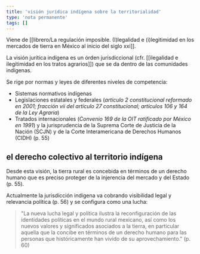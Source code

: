 ```yaml
---
title: 'visión jurídica indígena sobre la territorialidad'
type: 'nota permanente'
tags: []
---
```


Viene de [[librero/La regulación imposible. (I)legalidad e (i)legitimidad en los mercados de tierra en México al inicio del siglo xxi]].

La visión jurítica indígena es un órden jurisdiccional (cfr. [[ilegalidad e ilegitimidad en los tratos agrarios]]) que se da dentro de las comunidades indígenas.

Se rige por normas y leyes de diferentes niveles de competencia: 

- Sistemas normativos indígenas
- Legislaciones estatales y federales (*artículo 2 constitucional reformado en 2001; fracción vii del artículo 27 constitucional; artículos 106 y 164 de la Ley Agraria*)
- Tratados internacionales (*Convenio 169 de la OIT ratificado por México en 1991*) y la jurisprudencia de la Suprema Corte de Justicia de la Nación (SCJN) y de la Corte Interamericana de Derechos Humanos (CIDH) (p. 55)

## el derecho colectivo al territorio indígena

Desde esta visión, la tierra rural es concebida en términos de un derecho humano que es preciso proteger de la injerencia del mercado y del Estado (p. 55).

Actualmente la jurisdicción indígena va cobrando visibilidad legal y relevancia política (p. 56) y se configura como una lucha:

>"La nueva lucha legal y política ilustra la reconfiguración de las identidades políticas en el mundo rural mexicano, así como los nuevos valores y significados asociados a la tierra, en particular aquella que la concibe en términos de un derecho humano para las personas que históricamente han vivido de su aprovechamiento." (p. 60)
